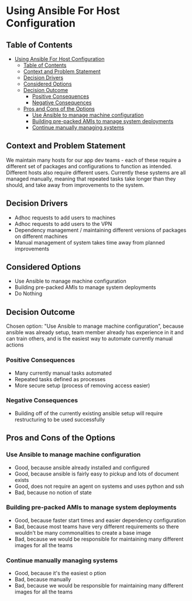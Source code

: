 # Using Ansible For Host Configuration
<!-- Source: https://raw.githubusercontent.com/adr/madr/master/template/template.md -->

## Table of Contents

<!-- toc -->

- [Using Ansible For Host Configuration](#using-ansible-for-host-configuration)
  - [Table of Contents](#table-of-contents)
  - [Context and Problem Statement](#context-and-problem-statement)
  - [Decision Drivers](#decision-drivers)
  - [Considered Options](#considered-options)
  - [Decision Outcome](#decision-outcome)
    - [Positive Consequences](#positive-consequences)
    - [Negative Consequences](#negative-consequences)
  - [Pros and Cons of the Options](#pros-and-cons-of-the-options)
    - [Use Ansible to manage machine configuration](#use-ansible-to-manage-machine-configuration)
    - [Building pre-packed AMIs to manage system deployments](#building-pre-packed-amis-to-manage-system-deployments)
    - [Continue manually managing systems](#continue-manually-managing-systems)

<!-- Regenerate with "pre-commit run -a markdown-toc" -->

<!-- tocstop -->

## Context and Problem Statement

We maintain many hosts for our app dev teams - each of these require a different set of packages and configurations to function as intended. Different hosts also require different users. Currently these systems are all managed manually, meaning that repeated tasks take longer than they should, and take away from improvements to the system.

## Decision Drivers <!-- optional -->

* Adhoc requests to add users to machines
* Adhoc requests to add users to the VPN
* Dependency management / maintaining different versions of packages on different machines
* Manual management of system takes time away from planned improvements 

## Considered Options

* Use Ansible to manage machine configuration
* Building pre-packed AMIs to manage system deployments
* Do Nothing

## Decision Outcome

Chosen option: "Use Ansible to manage machine configuration", because ansible was already setup, team member already has experience in it and can train others, and is the easiest way to automate currently manual actions

### Positive Consequences <!-- optional -->

* Many currently manual tasks automated 
* Repeated tasks defined as processes
* More secure setup (process of removing access easier)

### Negative Consequences <!-- optional -->

* Building off of the currently existing ansible setup will require restructuring to be used successfully 

## Pros and Cons of the Options <!-- optional -->

### Use Ansible to manage machine configuration

* Good, because ansible already installed and configured
* Good, because ansible is fairly easy to pickup and lots of document exists 
* Good, does not require an agent on systems and uses python and ssh
* Bad, because no notion of state 

### Building pre-packed AMIs to manage system deployments

* Good, because faster start times and easier dependency configuration
* Bad, because most teams have very different requirements so there wouldn't be many commonalities to create a base image
* Bad, because we would be responsible for maintaining many different images for all the teams 

### Continue manually managing systems 

* Good, because it's the easiest o ption
* Bad, because manually 
* Bad, because we would be responsible for maintaining many different images for all the teams 